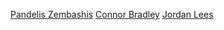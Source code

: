 [Pandelis Zembashis](http://twitter.com/pandelisz)
[Connor Bradley](http://www.google.com)
[Jordan Lees](https://github.com/JordanL1)
